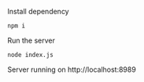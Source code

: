 Install dependency

```
npm i
```

Run the server

```
node index.js
```

Server running on http://localhost:8989